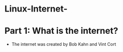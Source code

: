 # Linux-Internet-

# Part 1: What is the internet? 
 - The internet was created by Bob Kahn and Vint Cort 